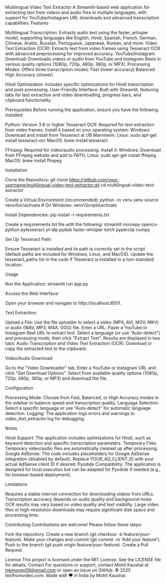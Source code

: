 Multilingual Video Text Extractor
A Streamlit-based web application for extracting text from videos and audio files in multiple languages, with support for YouTube/Instagram URL downloads and advanced transcription capabilities.
Features

Multilingual Transcription: Extracts audio text using the faster_whisper model, supporting languages like English, Hindi, Spanish, French, German, Chinese, Arabic, Russian, Portuguese, Japanese, Korean, and more.
Video Text Extraction (OCR): Extracts text from video frames using Tesseract OCR with advanced preprocessing for improved accuracy.
YouTube/Instagram Download: Downloads videos or audio from YouTube and Instagram Reels in various quality options (1080p, 720p, 480p, 360p, or MP3).
Processing Modes: Offers three transcription modes:
Fast (lower accuracy)
Balanced
High Accuracy (slower)


Hindi Optimization: Includes specific optimizations for Hindi transcription and post-processing.
User-Friendly Interface: Built with Streamlit, featuring tabs for text extraction and video downloading, progress bars, and clipboard functionality.

Prerequisites
Before running the application, ensure you have the following installed:

Python: Version 3.8 or higher
Tesseract OCR: Required for text extraction from video frames. Install it based on your operating system:
Windows: Download and install from Tesseract at UB Mannheim.
Linux: sudo apt-get install tesseract-ocr
MacOS: brew install tesseract


FFmpeg: Required for video/audio processing. Install it:
Windows: Download from FFmpeg website and add to PATH.
Linux: sudo apt-get install ffmpeg
MacOS: brew install ffmpeg



Installation

Clone the Repository:
git clone https://github.com/your-username/multilingual-video-text-extractor.git
cd multilingual-video-text-extractor


Create a Virtual Environment (recommended):
python -m venv venv
source venv/bin/activate  # On Windows: venv\Scripts\activate


Install Dependencies:
pip install -r requirements.txt

Create a requirements.txt file with the following:
streamlit
moviepy
opencv-python
pytesseract
yt-dlp
pydub
faster-whisper
torch
pyperclip
numpy


Set Up Tesseract Path:

Ensure Tesseract is installed and its path is correctly set in the script (default paths are included for Windows, Linux, and MacOS).
Update the tesseract_paths list in the code if Tesseract is installed in a non-standard location.



Usage

Run the Application:
streamlit run app.py


Access the Web Interface:

Open your browser and navigate to http://localhost:8501.


Text Extraction:

Upload a File: Use the file uploader to select a video (MP4, AVI, MOV, MKV) or audio (WAV, MP3, M4A, OGG) file.
Enter a URL: Paste a YouTube or Instagram Reel URL to extract text.
Select a language (or use "Auto-detect") and processing mode, then click "Extract Text".
Results are displayed in two tabs: Audio Transcription and Video Text Extraction (OCR).
Download or copy the extracted text to the clipboard.


Video/Audio Download:

Go to the "Video Downloader" tab.
Enter a YouTube or Instagram URL and click "Get Download Options".
Select from available quality options (1080p, 720p, 480p, 360p, or MP3) and download the file.



Configuration

Processing Mode: Choose from Fast, Balanced, or High Accuracy modes in the sidebar to balance speed and transcription quality.
Language Selection: Select a specific language or use "Auto-detect" for automatic language detection.
Logging: The application logs errors and warnings to video_text_extractor.log for debugging.

Notes

Hindi Support: The application includes optimizations for Hindi, such as keyword detection and specific transcription parameters.
Temporary Files: Temporary video/audio files are automatically cleaned up after processing.
Google AdSense: The code includes placeholders for Google AdSense integration (disabled by default). Replace YOUR_AD_CLIENT_ID with your actual AdSense client ID if desired.
Pyodide Compatibility: The application is designed for local execution but can be adapted for Pyodide if needed (e.g., for browser-based deployment).

Limitations

Requires a stable internet connection for downloading videos from URLs.
Transcription accuracy depends on audio quality and background noise.
OCR results may vary based on video quality and text visibility.
Large video files or high-resolution downloads may require significant disk space and processing time.

Contributing
Contributions are welcome! Please follow these steps:

Fork the repository.
Create a new branch (git checkout -b feature/your-feature).
Make your changes and commit (git commit -m 'Add your feature').
Push to the branch (git push origin feature/your-feature).
Create a Pull Request.

License
This project is licensed under the MIT License. See the LICENSE file for details.
Contact
For questions or support, contact Mohit Kaushal at mkmoney09@gmail.com or open an issue on GitHub.
© 2025 textfromvideo.com. Made with ❤️ in India by Mohit Kaushal.
